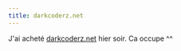 ```yaml
---
title: darkcoderz.net
---
```


J'ai acheté [darkcoderz.net](http://darkcoderz.net) hier soir. Ca occupe ^^

